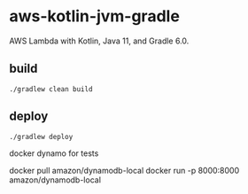 # aws-kotlin-jvm-gradle

AWS Lambda with Kotlin, Java 11, and Gradle 6.0.

## build

`./gradlew clean build`

## deploy

`./gradlew deploy`

docker dynamo for tests

docker pull amazon/dynamodb-local
docker run -p 8000:8000 amazon/dynamodb-local



